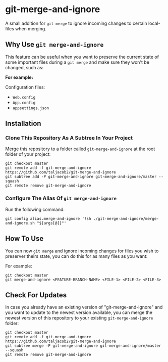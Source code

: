 # git-merge-and-ignore

A small addition for `git merge` to ignore incoming changes to certain local-files when merging.

## Why Use `git merge-and-ignore`

This feature can be useful when you want to preserve the current state of some important files during a `git merge` and make sure they won't be changed, such as:

**For example:**

Configuration files:
- `Web.config`
- `App.config`
- `appsettings.json`

## Installation

### Clone This Repository As A Subtree In Your Project

Merge this repository to a folder called `git-merge-and-ignore` at the root folder of your project:
```
git checkout master
git remote add -f git-merge-and-ignore https://github.com/taljacob2/git-merge-and-ignore
git subtree add -P git-merge-and-ignore git-merge-and-ignore/master --squash
git remote remove git-merge-and-ignore
```

### Configure The Alias Of `git merge-and-ignore`

Run the following command:
```
git config alias.merge-and-ignore '!sh ./git-merge-and-ignore/merge-and-ignore.sh "${args[@]}"'
```

## How To Use

You can now `git merge` and ignore incoming changes for files you wish to preserver theirs state, you can do this for as many files as you want:

For example:
```
git checkout master
git merge-and-ignore <FEATURE-BRANCH-NAME> <FILE-1> <FILE-2> <FILE-3>
```

## Check For Updates

In case you already have an existing version of "git-merge-and-ignore" and you want to update to the newest version available,
you can merge the newest version of this repository to your existing `git-merge-and-ignore` folder:
```
git checkout master
git remote add -f git-merge-and-ignore https://github.com/taljacob2/git-merge-and-ignore
git subtree merge -P git-merge-and-ignore git-merge-and-ignore/master --squash
git remote remove git-merge-and-ignore
```
